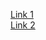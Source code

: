 [Link 1](http://www.entityframeworktutorial.net/efcore/entity-framework-core.aspx) <br>
[Link 2](https://www.marathonus.com/about/blog/moving-from-entity-framework-6-to-entity-framework-core-2-0/)
